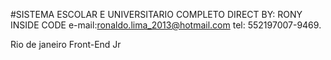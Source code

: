 #SISTEMA ESCOLAR E UNIVERSITARIO COMPLETO
DIRECT BY: RONY INSIDE CODE
e-mail:ronaldo.lima_2013@hotmail.com
tel: 552197007-9469.

Rio de janeiro
Front-End Jr
